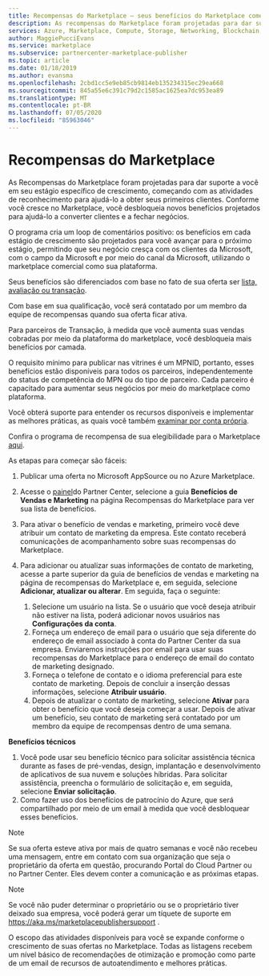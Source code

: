 ```yaml
---
title: Recompensas do Marketplace – seus benefícios do Marketplace comercial | Azure
description: As recompensas do Marketplace foram projetadas para dar suporte a você em seu estágio específico de crescimento.
services: Azure, Marketplace, Compute, Storage, Networking, Blockchain, Security, Partner Center
author: MaggiePucciEvans
ms.service: marketplace
ms.subservice: partnercenter-marketplace-publisher
ms.topic: article
ms.date: 01/18/2019
ms.author: evansma
ms.openlocfilehash: 2cbd1cc5e9eb85cb9814eb135234315ec29ea668
ms.sourcegitcommit: 845a55e6c391c79d2c1585ac1625ea7dc953ea89
ms.translationtype: MT
ms.contentlocale: pt-BR
ms.lasthandoff: 07/05/2020
ms.locfileid: "85963046"
---
```

# <a name="marketplace-rewards"></a>Recompensas do Marketplace

As Recompensas do Marketplace foram projetadas para dar suporte a você em seu estágio específico de crescimento, começando com as atividades de reconhecimento para ajudá-lo a obter seus primeiros clientes. Conforme você cresce no Marketplace, você desbloqueia novos benefícios projetados para ajudá-lo a converter clientes e a fechar negócios. 

O programa cria um loop de comentários positivo: os benefícios em cada estágio de crescimento são projetados para você avançar para o próximo estágio, permitindo que seu negócio cresça com os clientes da Microsoft, com o campo da Microsoft e por meio do canal da Microsoft, utilizando o marketplace comercial como sua plataforma. 

Seus benefícios são diferenciados com base no fato de sua oferta ser [lista, avaliação ou transação](../determine-your-listing-type.md#choose-a-publishing-option).

Com base em sua qualificação, você será contatado por um membro da equipe de recompensas quando sua oferta ficar ativa. 

Para parceiros de Transação, à medida que você aumenta suas vendas cobradas por meio da plataforma do marketplace, você desbloqueia mais benefícios por camada. 

O requisito mínimo para publicar nas vitrines é um MPNID, portanto, esses benefícios estão disponíveis para todos os parceiros, independentemente do status de competência do MPN ou do tipo de parceiro. Cada parceiro é capacitado para aumentar seus negócios por meio do marketplace como plataforma. 

Você obterá suporte para entender os recursos disponíveis e implementar as melhores práticas, as quais você também [examinar por conta própria](https://partner.microsoft.com/asset/collection/azure-marketplace-and-appsource-publisher-toolkit#/). 

Confira o programa de recompensa de sua elegibilidade para o Marketplace [aqui](https://partner.microsoft.com/dashboard/mpn/program/commercialmarketplace).

As etapas para começar são fáceis:

1. Publicar uma oferta no Microsoft AppSource ou no Azure Marketplace.
2. Acesse o [painel](https://partner.microsoft.com/dashboard/directory)do Partner Center, selecione a guia **Benefícios de Vendas e Marketing** na página Recompensas do Marketplace para ver sua lista de benefícios.
3. Para ativar o benefício de vendas e marketing, primeiro você deve atribuir um contato de marketing da empresa. Este contato receberá comunicações de acompanhamento sobre suas recompensas do Marketplace.
4. Para adicionar ou atualizar suas informações de contato de marketing, acesse a parte superior da guia de benefícios de vendas e marketing na página de recompensas do Marketplace e, em seguida, selecione **Adicionar, atualizar ou alterar**.  Em seguida, faça o seguinte:

    1. Selecione um usuário na lista. Se o usuário que você deseja atribuir não estiver na lista, poderá adicionar novos usuários nas **Configurações da conta**.
    1. Forneça um endereço de email para o usuário que seja diferente do endereço de email associado à conta do Partner Center da sua empresa. Enviaremos instruções por email para usar suas recompensas do Marketplace para o endereço de email do contato de marketing designado.
    1. Forneça o telefone de contato e o idioma preferencial para este contato de marketing. Depois de concluir a inserção dessas informações, selecione **Atribuir usuário**.
    1. Depois de atualizar o contato de marketing, selecione **Ativar** para obter o benefício que você deseja começar a usar. Depois de ativar um benefício, seu contato de marketing será contatado por um membro da equipe de recompensas dentro de uma semana.

**Benefícios técnicos**

1. Você pode usar seu benefício técnico para solicitar assistência técnica durante as fases de pré-vendas, design, implantação e desenvolvimento de aplicativos de sua nuvem e soluções híbridas. Para solicitar assistência, preencha o formulário de solicitação e, em seguida, selecione **Enviar solicitação**.
2. Como fazer uso dos benefícios de patrocínio do Azure, que será compartilhado por meio de um email à medida que você desbloquear esses benefícios.

>[!Note]
>Se sua oferta esteve ativa por mais de quatro semanas e você não recebeu uma mensagem, entre em contato com sua organização que seja o proprietário da oferta em questão, procurando Portal do Cloud Partner ou no Partner Center. Eles devem conter a comunicação e as próximas etapas.

>[!Note] 
>Se você não puder determinar o proprietário ou se o proprietário tiver deixado sua empresa, você poderá gerar um tíquete de suporte em https://aka.ms/marketplacepublishersupport .

O escopo das atividades disponíveis para você se expande conforme o crescimento de suas ofertas no Marketplace. Todas as listagens recebem um nível básico de recomendações de otimização e promoção como parte de um email de recursos de autoatendimento e melhores práticas.